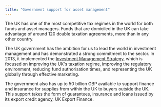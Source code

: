 ```yaml
---
title: "Government support for asset management"
---
```

The UK has one of the most competitive tax regimes in the world for both funds and asset managers. Funds that are domiciled in the UK can take advantage of around 120 double taxation agreements, more than in any other country.


The UK government has the ambition for us to lead the world in investment management and has demonstrated a strong commitment to the sector. In 2013, it implemented the [Investment Management Strategy](https://www.gov.uk/government/news/uk-investment-management-strategy-launched-by-ministers), which is focused on improving the UK's taxation regime, improving the regulatory environment, reducing fund authorisation times, and representing the UK globally through effective marketing.

The government also has up to 50 billion GBP available to support finance and insurance for   supplies from within the UK to buyers outside the UK. This support takes the form of guarantees, insurance and loans issued by its export credit agency, UK Export Finance. 
